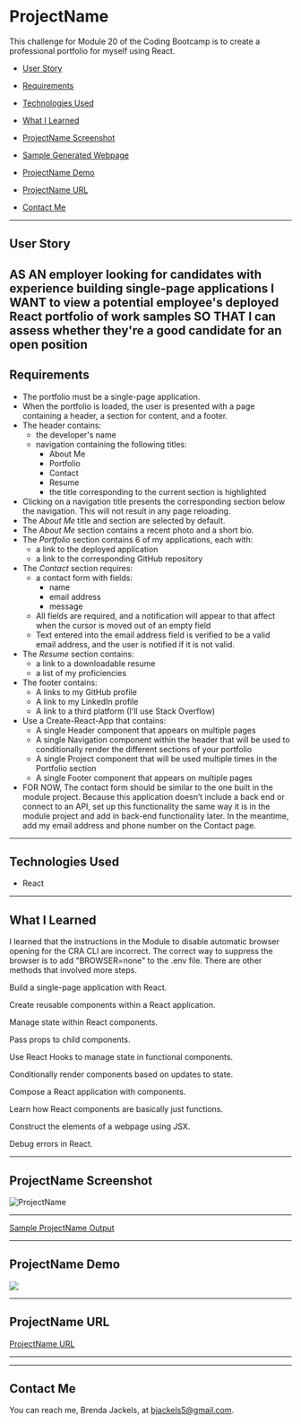 # ProjectName
This challenge for Module 20 of the Coding Bootcamp is to create a professional portfolio for myself using React.

* [User Story](#userStory)

* [Requirements](#requirements)

* [Technologies Used](#techUsed)

* [What I Learned](#whatILearned)

* [ProjectName Screenshot](#webImage)

* [Sample Generated Webpage](#sampleOutput)

* [ProjectName Demo](#projectDemo)

* [ProjectName URL](#projectURL)

* [Contact Me](#contactMe)


---

<a id="userStory"></a>

## User Story

AS AN employer looking for candidates with experience building single-page applications
I WANT to view a potential employee's deployed React portfolio of work samples
SO THAT I can assess whether they're a good candidate for an open position
--- 

<a id="requirements"></a>

## Requirements

* The portfolio must be a single-page application.
* When the portfolio is loaded, the user is presented with a page containing a header, a section for content, and a footer.
* The header contains:
    * the developer's name
    * navigation containing the following titles:
        * About Me
        * Portfolio
        * Contact
        * Resume
        * the title corresponding to the current section is highlighted
* Clicking on a navigation title presents the corresponding section below the navigation. This will not result in any page reloading.
* The *About Me* title and section are selected by default.
* The *About Me* section contains a recent photo and a short bio.
* The *Portfolio* section contains 6 of my applications, each with:
    * a link to the deployed application
    * a link to the corresponding GitHub repository
* The *Contact* section requires:
    * a contact form with fields:
        * name
        * email address
        * message
    * All fields are required, and a notification will appear to that affect when the cursor is moved out of an empty field
    * Text entered into the email address field is verified to be a valid email address, and the user is notified if it is not valid.
* The *Resume* section contains:
    * a link to a downloadable resume
    * a list of my proficiencies
* The footer contains:
    * A links to my GitHub profile
    * A link to my LinkedIn profile
    * A link to a third platform (I'll use Stack Overflow)
* Use a Create-React-App that contains:
    * A single Header component that appears on multiple pages
    * A single Navigation component within the header that will be used to conditionally render the different sections of your portfolio
    * A single Project component that will be used multiple times in the Portfolio section
    * A single Footer component that appears on multiple pages
* FOR NOW, The contact form should be similar to the one built in the module project. Because this application doesn’t include a back end or connect to an API, set up this functionality the same way it is in the module project and add in back-end functionality later. In the meantime, add my email address and phone number on the Contact page.
    
---

<a id="techUsed"></a>

## Technologies Used

* React
--- 

<a id="whatILearned"></a>
## What I Learned

I learned that the instructions in the Module to disable automatic browser opening for the CRA CLI are incorrect. The correct way to suppress the browser is to add "BROWSER=none" to the .env file. There are other methods that involved more steps.

Build a single-page application with React.

Create reusable components within a React application.

Manage state within React components.

Pass props to child components.

Use React Hooks to manage state in functional components.

Conditionally render components based on updates to state.

Compose a React application with components.

Learn how React components are basically just functions.

Construct the elements of a webpage using JSX.

Debug errors in React.


---

<a id="webImage"></a>

## ProjectName Screenshot

![ProjectName](./media/project-name.png)

---

<a id="sampleOutput"></a>

<a href="./dist/sampleOutputFile">Sample ProjectName Output</a>

---

## ProjectName Demo

<a id="projectDemo"></a>

<a href="https://youtu.be/TRyEJ-cYpcg">
   <img src="./media/ProjectName-demo.png">
</a>

---

<a id="projectURL"></a>
## ProjectName URL
[ProjectName URL](https://bjackels5.github.io/ProjectName/)

---

---

<a id="contactMe"></a>
## Contact Me
You can reach me, Brenda Jackels, at bjackels5@gmail.com.

